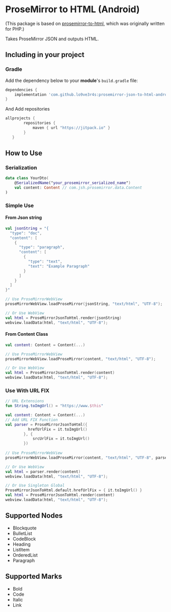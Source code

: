 # ProseMirror to HTML (Android)

(This package is based on [prosemirror-to-html](https://github.com/ueberdosis/prosemirror-to-html), which was originally written for PHP.)

Takes ProseMirror JSON and outputs HTML.



## Including in your project

### Gradle
Add the dependency below to your **module**'s `build.gradle` file:

```gradle
dependencies {
    implementation 'com.github.lo9ve3r4s:prosemirror-json-to-html-android:2.2'
}
```
And Add repositories
```gradle
allprojects {
        repositories {            
            maven { url "https://jitpack.io" }
        }
   }
```

## How to Use
### Serialization
```kotlin
data class YourDto(    
    @SerializedName("your_prosemirror_serialized_name")
    val content: Content // com.jsh.prosemirror.data.Content
)
```
### Simple Use
#### From Json string
```kotlin
val jsonString = "{
  "type": "doc",
  "content": [
    {
      "type": "paragraph",
      "content": [
        {
          "type": "text",
          "text": "Example Paragraph"
        }
      ]
    }
  ]
}"

// Use ProseMirrorWebView
proseMirrorWebView.loadProseMirror(jsonString, "text/html", "UTF-8");

// Or Use WebView
val html = ProseMirrorJsonToHtml.render(jsonString)
webview.loadData(html, "text/html", "UTF-8");
```

#### From Content Class
```kotlin
val content: Content = Content(...)  

// Use ProseMirrorWebView
proseMirrorWebView.loadProseMirror(content, "text/html", "UTF-8");

// Or Use WebView
val html = ProseMirrorJsonToHtml.render(content)
webview.loadData(html, "text/html", "UTF-8");
```

### Use With URL FIX
```kotlin
// URL Extensions
fun String.toImgUrl() = "https://www.$this"
```

```kotlin
val content: Content = Content(...)  
// Add URL FIX Function
val parser = ProseMirrorJsonToHtml({
          hrefUrlFix = it.toImgUrl()
        }, {
            srcUrlFix = it.toImgUrl()
        })
        
// Use ProseMirrorWebView
proseMirrorWebView.loadProseMirror(content, "text/html", "UTF-8", parser);

// Or Use WebView
val html = parser.render(content)
webview.loadData(html, "text/html", "UTF-8");

// Or Use Singleton Global 
ProseMirrorJsonToHtml.default.hrefUrlFix = { it.toImgUrl() }
val html = ProseMirrorJsonToHtml.render(content)
webview.loadData(html, "text/html", "UTF-8");
```
## Supported Nodes

* Blockquote
* BulletList
* CodeBlock
* Heading
* ListItem
* OrderedList
* Paragraph

## Supported Marks

* Bold
* Code
* Italic
* Link

